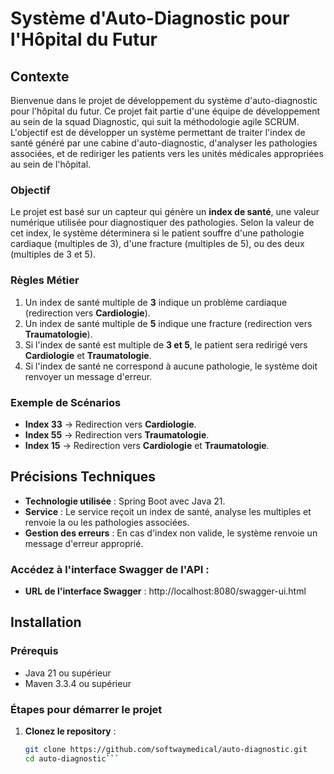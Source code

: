 # Système d'Auto-Diagnostic pour l'Hôpital du Futur

## Contexte
Bienvenue dans le projet de développement du système d'auto-diagnostic pour l'hôpital du futur. Ce projet fait partie d'une équipe de développement au sein de la squad Diagnostic, qui suit la méthodologie agile SCRUM. L'objectif est de développer un système permettant de traiter l'index de santé généré par une cabine d'auto-diagnostic, d'analyser les pathologies associées, et de rediriger les patients vers les unités médicales appropriées au sein de l'hôpital.

### Objectif
Le projet est basé sur un capteur qui génère un **index de santé**, une valeur numérique utilisée pour diagnostiquer des pathologies. Selon la valeur de cet index, le système déterminera si le patient souffre d'une pathologie cardiaque (multiples de 3), d'une fracture (multiples de 5), ou des deux (multiples de 3 et 5).

### Règles Métier
1. Un index de santé multiple de **3** indique un problème cardiaque (redirection vers **Cardiologie**).
2. Un index de santé multiple de **5** indique une fracture (redirection vers **Traumatologie**).
3. Si l'index de santé est multiple de **3 et 5**, le patient sera redirigé vers **Cardiologie** et **Traumatologie**.
4. Si l'index de santé ne correspond à aucune pathologie, le système doit renvoyer un message d'erreur.

### Exemple de Scénarios
- **Index 33** → Redirection vers **Cardiologie**.
- **Index 55** → Redirection vers **Traumatologie**.
- **Index 15** → Redirection vers **Cardiologie** et **Traumatologie**.

## Précisions Techniques

- **Technologie utilisée** : Spring Boot avec Java 21.
- **Service** : Le service reçoit un index de santé, analyse les multiples et renvoie la ou les pathologies associées.
- **Gestion des erreurs** : En cas d'index non valide, le système renvoie un message d'erreur approprié.

### Accédez à l'interface Swagger de l'API :
- **URL de l'interface Swagger** : http://localhost:8080/swagger-ui.html 

## Installation

### Prérequis
- Java 21 ou supérieur
- Maven 3.3.4 ou supérieur

### Étapes pour démarrer le projet

1. **Clonez le repository** :

   ```bash
   git clone https://github.com/softwaymedical/auto-diagnostic.git
   cd auto-diagnostic```
  
